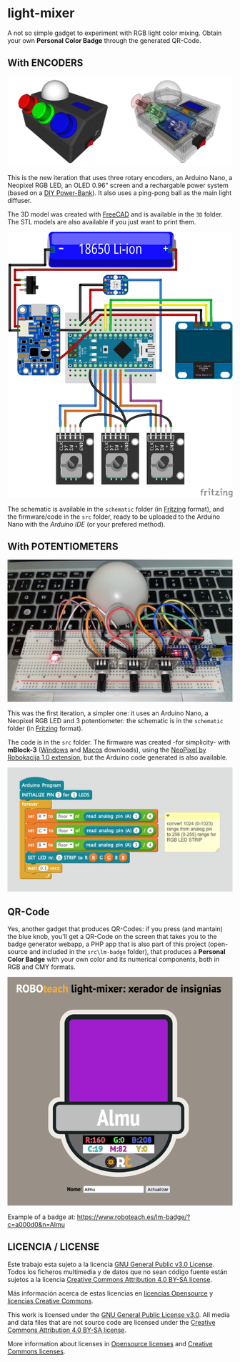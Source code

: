 # light-mixer
A not so simple gadget to experiment with RGB light color mixing. Obtain your own **Personal Color Badge** through the generated QR-Code.

## With ENCODERS

![3dmodel](3D/light-mixer.png)

This is the new iteration that uses three rotary encoders, an Arduino Nano, a Neopixel RGB LED, an OLED 0.96" screen and a rechargable power system (based on a [DIY Power-Bank](https://www.roboteach.es/modificacion-power-bank/)). It also uses a ping-pong ball as the main light diffuser.

The 3D model was created with [FreeCAD](https://freecadweb.org) and is available in the `3D` folder. The STL models are also available if you just want to print them.

![schematic](schematic/light-mixer-encoders_bb.png)

The schematic is available in the `schematic` folder (in [Fritzing](https://fritzing.org) format), and the firmware/code in the `src` folder, ready to be uploaded to the Arduino Nano with the *Arduino IDE* (or your prefered method).


## With POTENTIOMETERS

![prototype](images/prototype.jpg)

This was the first iteration, a simpler one: it uses an Arduino Nano, a Neopixel RGB LED and 3 potentiometer: the schematic is in the `schematic` folder (in [Fritzing](https://fritzing.org) format).

The code is in the `src` folder. The firmware was created -for simplicity- with **mBlock-3** ([Windows](https://dl.makeblock.com/mblock3/mBlock_win_V3.4.12.exe) and [Macos](https://dl.makeblock.com/mblock3/mBlock_mac_V3.4.12.zip) downloads), using the [NeoPixel by Robokacija 1.0 extension](https://www.mblock.cc/extensions/uploads/3478f9455438fe7979553f09d80008df12dddc49.zip), but the Arduino code generated is also available.

![firmware](src/potentiometers/firmware.png)

## QR-Code

Yes, another gadget that produces QR-Codes: if you press (and mantain) the blue knob, you'll get a QR-Code on the screen that takes you to the badge generator webapp, a PHP app that is also part of this project (open-source and included in the `src\lm-badge` folder), that produces a **Personal Color Badge** with your own color and its numerical components, both in RGB and CMY formats.

![Badge](images/badge.png)

Example of a badge at: https://www.roboteach.es/lm-badge/?c=a000d0&n=Almu


## LICENCIA / LICENSE

Este trabajo esta sujeto a la licencia [GNU General Public v3.0 License](LICENSE-GPLV30). Todos los ficheros multimedia y de datos que no sean código fuente están sujetos a la licencia [Creative Commons Attribution 4.0 BY-SA license](LICENSE-CCBYSA40).

Más información acerca de estas licencias en [licencias Opensource](https://opensource.org/licenses/) y [licencias Creative Commons](https://creativecommons.org/licenses/).

This work is licensed under the [GNU General Public License v3.0](LICENSE-GPLV30). All media and data files that are not source code are licensed under the [Creative Commons Attribution 4.0 BY-SA license](LICENSE-CCBYSA40).

More information about licenses in [Opensource licenses](https://opensource.org/licenses/) and [Creative Commons licenses](https://creativecommons.org/licenses/).